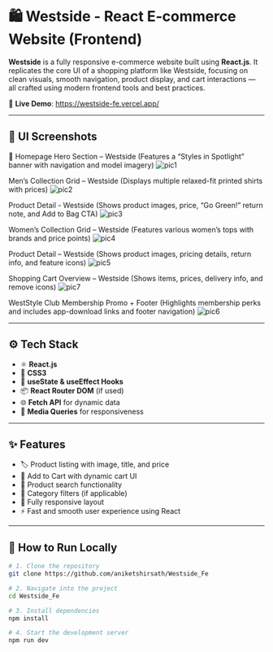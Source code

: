 # 🛍️ Westside - React E-commerce Website (Frontend)

**Westside** is a fully responsive e-commerce website built using **React.js**. It replicates the core UI of a shopping platform like Westside, focusing on clean visuals, smooth navigation, product display, and cart interactions — all crafted using modern frontend tools and best practices.

🔗 **Live Demo**: https://westside-fe.vercel.app/

---

## 📸 UI Screenshots

🎯 Homepage Hero Section – Westside
(Features a “Styles in Spotlight” banner with navigation and model imagery)
![pic1](https://github.com/user-attachments/assets/9ab340c9-e60a-4335-bd4b-163987903cd0)

Men’s Collection Grid – Westside
(Displays multiple relaxed-fit printed shirts with prices)
![pic2](https://github.com/user-attachments/assets/4bb1e07c-7db0-4234-bbca-3fc1a55bb0db)

Product Detail - Westside
(Shows product images, price, “Go Green!” return note, and Add to Bag CTA)
![pic3](https://github.com/user-attachments/assets/78974c41-1a1b-46fe-952c-6efdd7837c37)

Women’s Collection Grid – Westside
(Features various women’s tops with brands and price points)
![pic4](https://github.com/user-attachments/assets/5567767d-b429-41d8-8101-4b7d436f6c50)

Product Detail – Westside
(Shows product images, pricing details, return info, and feature icons)
![pic5](https://github.com/user-attachments/assets/0ab2d091-590d-44d8-94b6-17e3ceb84c22)

Shopping Cart Overview – Westside
(Shows items, prices, delivery info, and remove icons)
![pic7](https://github.com/user-attachments/assets/f70d9bfc-50f8-4a45-b55f-0115095b5261)

WestStyle Club Membership Promo + Footer
(Highlights membership perks and includes app-download links and footer navigation)
![pic6](https://github.com/user-attachments/assets/c1de85fd-7d0c-4faa-bc89-f7a5f138eb4c)


---

## ⚙️ Tech Stack

- ⚛️ **React.js**  
- 💅 **CSS3**  
- 🧠 **useState & useEffect Hooks**  
- 📦 **React Router DOM** (if used)  
- 🌐 **Fetch API** for dynamic data  
- 📱 **Media Queries** for responsiveness  

---

## ✨ Features

- 🏷️ Product listing with image, title, and price  
- 🛒 Add to Cart with dynamic cart UI  
- 🔎 Product search functionality  
- 🧾 Category filters (if applicable)  
- 🎨 Fully responsive layout  
- ⚡ Fast and smooth user experience using React  

---

## 🚀 How to Run Locally

```bash
# 1. Clone the repository
git clone https://github.com/aniketshirsath/Westside_Fe

# 2. Navigate into the project
cd Westside_Fe

# 3. Install dependencies
npm install

# 4. Start the development server
npm run dev
